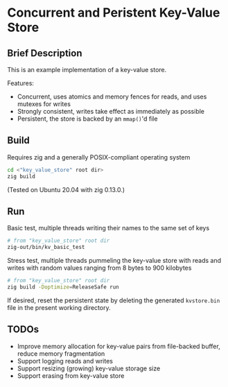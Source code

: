 # Concurrent and Peristent Key-Value Store


## Brief Description

This is an example implementation of a key-value store.

Features:
- Concurrent, uses atomics and memory fences for reads, and uses mutexes for writes
- Strongly consistent, writes take effect as immediately as possible
- Persistent, the store is backed by an `mmap()`'d file


## Build

Requires zig and a generally POSIX-compliant operating system
```bash
cd <"key_value_store" root dir>
zig build
```
(Tested on Ubuntu 20.04 with zig 0.13.0.)


## Run

Basic test, multiple threads writing their names to the same set of keys
```bash
# from "key_value_store" root dir
zig-out/bin/kv_basic_test
```

Stress test, multiple threads pummeling the key-value store with reads and writes with random values ranging from 8 bytes to 900 kilobytes
```bash
# from "key_value_store" root dir
zig build -Doptimize=ReleaseSafe run
```

If desired, reset the persistent state by deleting the generated `kvstore.bin` file in the present working directory.


## TODOs

- Improve memory allocation for key-value pairs from file-backed buffer, reduce memory fragmentation
- Support logging reads and writes
- Support resizing (growing) key-value storage size
- Support erasing from key-value store
